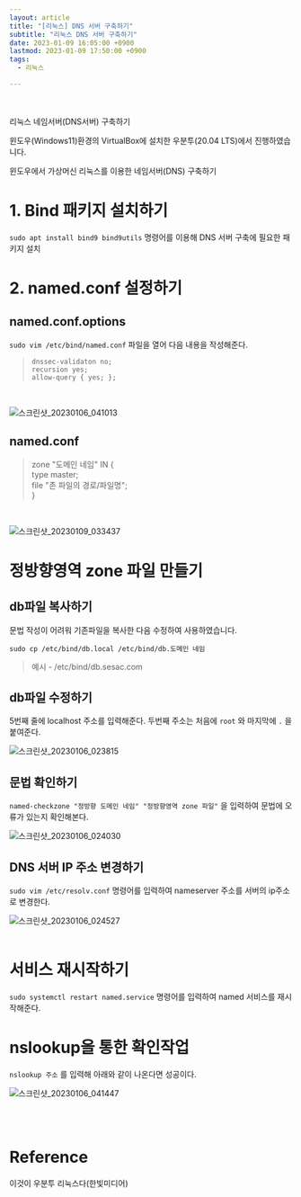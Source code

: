 ```yaml
---
layout: article
title: "[리눅스] DNS 서버 구축하기"
subtitle: "리눅스 DNS 서버 구축하기"
date: 2023-01-09 16:05:00 +0900
lastmod: 2023-01-09 17:50:00 +0900
tags: 
  - 리눅스

---
```

<br><br>
리눅스 네임서버(DNS서버) 구축하기

<!--more-->  
윈도우(Windows11)환경의 VirtualBox에 설치한 우분투(20.04 LTS)에서 진행하였습니다.<br/>


윈도우에서 가상머신 리눅스를 이용한 네임서버(DNS) 구축하기<br/>

# 1. Bind 패키지 설치하기

`sudo apt install bind9 bind9utils` 명령어를 이용해 DNS 서버 구축에 필요한 패키지 설치<br/>

# 2. named.conf 설정하기<br/>

## named.conf.options
`sudo vim /etc/bind/named.conf` 파일을 열어 다음 내용을 작성해준다. <br/>
>`dnssec-validaton no;`<br/>
`recursion yes;`<br/>
`allow-query { yes; };`
<br/>


![스크린샷_20230106_041013](https://user-images.githubusercontent.com/99805929/211251695-c75129a6-64f6-4637-935a-b56c935fc600.png)<br/>

## named.conf

> zone "도메인 네임" IN { <br/>
        type master; <br/>
        file "존 파일의 경로/파일명"; <br/>
}
<br/>

![스크린샷_20230109_033437](https://user-images.githubusercontent.com/99805929/211252342-73b4d7e5-8d41-41c1-bf7f-5ecb891af6d5.png)

# 정방향영역 zone 파일 만들기

## db파일 복사하기

문법 작성이 어려워 기존파일을 복사한 다음 수정하여 사용하였습니다.<br/>

`sudo cp /etc/bind/db.local /etc/bind/db.도메인 네임`<br/>

>예시 - /etc/bind/db.sesac.com

## db파일 수정하기

5번째 줄에 localhost 주소를 입력해준다. 두번째 주소는 처음에 `root` 와 마지막에 `.` 을 붙여준다.<br/>

![스크린샷_20230106_023815](https://user-images.githubusercontent.com/99805929/211253344-5a3497b3-5a04-4974-883c-82e4633afc25.png)<br/>

## 문법 확인하기

`named-checkzone "정방향 도메인 네임" "정방향영역 zone 파일"` 을 입력하여 문법에 오류가 있는지 확인해본다.<br/>

![스크린샷_20230106_024030](https://user-images.githubusercontent.com/99805929/211253717-35787d76-505b-4425-ac71-ece97ae55697.png)<br/>

## DNS 서버 IP 주소 변경하기

`sudo vim /etc/resolv.conf` 명령어를 입력하여 nameserver 주소를 서버의 ip주소로 변경한다.<br/>

![스크린샷_20230106_024527](https://user-images.githubusercontent.com/99805929/211254020-7c30fcbb-8bfa-4463-b7ba-bd59bbc3fb7c.png)<br/>
<br/>

# 서비스 재시작하기
`sudo systemctl restart named.service` 명령어를 입력하여 named 서비스를 재시작해준다.<br/>

# nslookup을 통한 확인작업

`nslookup 주소` 를 입력해 아래와 같이 나온다면 성공이다.

![스크린샷_20230106_041447](https://user-images.githubusercontent.com/99805929/211254133-0ce648b0-a911-4df7-847a-8ffb19d5134b.png)<br/>


<br/>
<br/>

# Reference
이것이 우분투 리눅스다(한빛미디어)